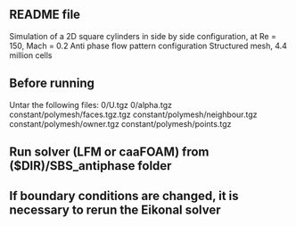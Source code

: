 ## README file ##

Simulation of a 2D square cylinders in side by side configuration,  at Re = 150, Mach = 0.2
Anti phase flow pattern configuration
Structured mesh, 4.4 million cells

## Before running ##

Untar the following files:
    0/U.tgz
    0/alpha.tgz
    constant/polymesh/faces.tgz.tgz
    constant/polymesh/neighbour.tgz
    constant/polymesh/owner.tgz
    constant/polymesh/points.tgz
    
## Run solver (LFM or caaFOAM) from ($DIR)/SBS_antiphase folder ##

## If boundary conditions are changed, it is necessary to rerun the Eikonal solver ##
